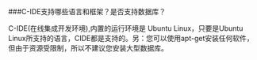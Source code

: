###C-IDE支持哪些语言和框架？是否支持数据库？

C-IDE(在线集成开发环境),内置的运行环境是 Ubuntu Linux，只要是Ubuntu Linux所支持的语言，CIDE都是支持的。另：您可以使用apt-get安装任何软件，但由于资源受限制，所以不建议您安装大型数据库。